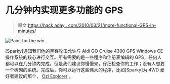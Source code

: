 # 几分钟内实现更多功能的 GPS

> 原文:[https://hack aday . com/2010/03/21/more-functional-GPS-in-minutes/](https://hackaday.com/2010/03/21/more-functional-gps-in-minutes/)

![](../Images/5bcdcd0a98a65be65892a6e4cca11f4a.png "Paint for the win.")

[Sparky]通知我们他的黑客攻击允许与 Aldi GO Cruise 4300 GPS Windows CE 操作系统的核心进行交互。所有需要的是一些程序和注册表编辑的 GPS，任何人都可以在几分钟内完成。但是我们建议你慢慢来，仔细检查你的工作；没有人想要一个砖砌的系统。完成后，你可以运行这些伟大的程序，比如[Sparky]为 4WD 爱好者建议的那个， [Ozi Explorer](http://www.oziexplorer.com/) 。
